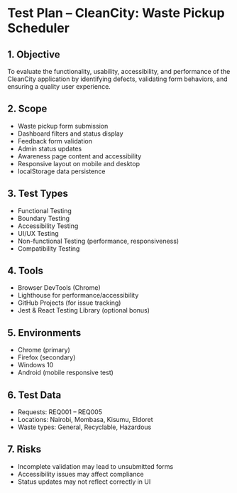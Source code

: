 # Test Plan – CleanCity: Waste Pickup Scheduler

## 1. Objective

To evaluate the functionality, usability, accessibility, and performance of the CleanCity application by identifying defects, validating form behaviors, and ensuring a quality user experience.

## 2. Scope

- Waste pickup form submission
- Dashboard filters and status display
- Feedback form validation
- Admin status updates
- Awareness page content and accessibility
- Responsive layout on mobile and desktop
- localStorage data persistence

## 3. Test Types

- Functional Testing
- Boundary Testing
- Accessibility Testing
- UI/UX Testing
- Non-functional Testing (performance, responsiveness)
- Compatibility Testing

## 4. Tools

- Browser DevTools (Chrome)
- Lighthouse for performance/accessibility
- GitHub Projects (for issue tracking)
- Jest & React Testing Library (optional bonus)

## 5. Environments

- Chrome (primary)
- Firefox (secondary)
- Windows 10
- Android (mobile responsive test)

## 6. Test Data

- Requests: REQ001 – REQ005
- Locations: Nairobi, Mombasa, Kisumu, Eldoret
- Waste types: General, Recyclable, Hazardous

## 7. Risks

- Incomplete validation may lead to unsubmitted forms
- Accessibility issues may affect compliance
- Status updates may not reflect correctly in UI
